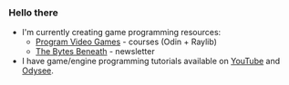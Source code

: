 ### Hello there

- I'm currently creating game programming resources:
  - [Program Video Games](https://programvideogames.com) - courses (Odin + Raylib)
  - [The Bytes Beneath](https://bytesbeneath.com) - newsletter
- I have game/engine programming tutorials available on [YouTube](https://youtube.com/@DylanFalconer) and [Odysee](https://odysee.com/@falconerd:d).
